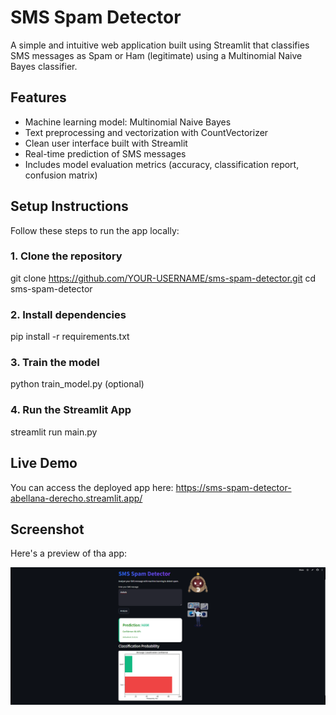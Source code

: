 # SMS Spam Detector

A simple and intuitive web application built using Streamlit that classifies SMS messages as Spam or Ham (legitimate) using a Multinomial Naive Bayes classifier. 

## Features

- Machine learning model: Multinomial Naive Bayes
- Text preprocessing and vectorization with CountVectorizer
- Clean user interface built with Streamlit
- Real-time prediction of SMS messages
- Includes model evaluation metrics (accuracy, classification report, confusion matrix)

## Setup Instructions

Follow these steps to run the app locally:

### 1. Clone the repository

git clone https://github.com/YOUR-USERNAME/sms-spam-detector.git
cd sms-spam-detector

### 2. Install dependencies

pip install -r requirements.txt

### 3. Train the model

python train_model.py (optional)

### 4. Run the Streamlit App

streamlit run main.py

## Live Demo 

You can access the deployed app here:
https://sms-spam-detector-abellana-derecho.streamlit.app/

## Screenshot

Here's a preview of tha app:

![SMS Spam Detector Screenshot](UI_Screenshot.png)




